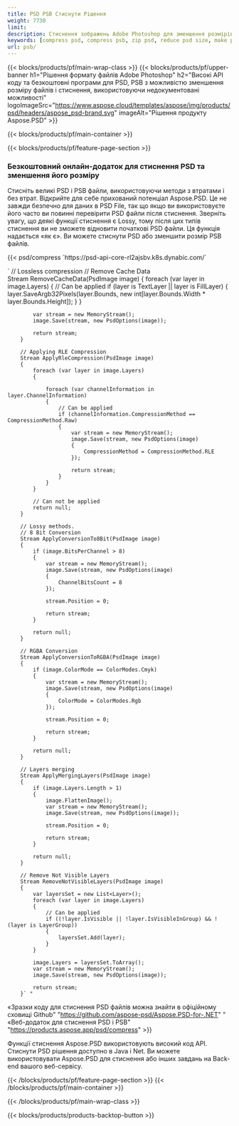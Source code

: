 ```yaml
---
title: PSD PSB Стиснути Рішення
weight: 7730
limit: 
description: Стиснення зображень Adobe Photoshop для зменшення розмірів файлів
keywords: [compress psd, compress psb, zip psd, reduce psd size, make psd smaller, remove unnecessary psd data, remove odd psd layers]
url: psb/
---
```

{{< blocks/products/pf/main-wrap-class >}}
{{< blocks/products/pf/upper-banner h1="Рішення формату файлів Adobe Photoshop" h2="Високі API коду та безкоштовні програми для PSD, PSB з можливістю зменшення розміру файлів і стиснення, використовуючи недокументовані можливості" logoImageSrc="https://www.aspose.cloud/templates/aspose/img/products/psd/headers/aspose_psd-brand.svg" imageAlt="Рішення продукту Aspose.PSD" >}}

{{< blocks/products/pf/main-container >}}

{{< blocks/products/pf/feature-page-section >}}
<h3 class="headingpdleft">Безкоштовний онлайн-додаток для стиснення PSD та зменшення його розміру</h3>
<p>Стисніть великі PSD і PSB файли, використовуючи методи з втратами і без втрат. Відкрийте для себе прихований потенціал Aspose.PSD. Це не завжди безпечно для даних в PSD File, так що якщо ви використовуєте його часто ви повинні перевірити PSD файли після стиснення. Зверніть увагу, що деякі функції стиснення є Lossy, тому після цих типів стиснення ви не зможете відновити початкові PSD файли. Ця функція надається «як є». Ви можете стиснути PSD або зменшити розмір PSB файлів.</p>
{{< psd/compress `https://psd-api-core-rl2ajsbv.k8s.dynabic.com/` 

`      // Lossless compression
        // Remove Cache Data			
        Stream RemoveCacheData(PsdImage image)
        {
            foreach (var layer in image.Layers)
            {
                // Can be applied
                if (layer is TextLayer || layer is FillLayer)
                {
                    layer.SaveArgb32Pixels(layer.Bounds, new int[layer.Bounds.Width * layer.Bounds.Height]);
                }
            }

            var stream = new MemoryStream();
            image.Save(stream, new PsdOptions(image));

            return stream;
        }

        // Applying RLE Compression
        Stream ApplyRleCompression(PsdImage image)
        {
            foreach (var layer in image.Layers)
            {

                foreach (var channelInformation in layer.ChannelInformation)
                {
                    // Can be applied
                    if (channelInformation.CompressionMethod == CompressionMethod.Raw)
                    {
                        var stream = new MemoryStream();
                        image.Save(stream, new PsdOptions(image)
                        {
                            CompressionMethod = CompressionMethod.RLE
                        });

                        return stream;
                    }
                }
            }

            // Can not be applied
            return null;
        }

        // Lossy methods.
        // 8 Bit Conversion
        Stream ApplyConversionTo8Bit(PsdImage image)
        {
            if (image.BitsPerChannel > 8)
            {
                var stream = new MemoryStream();
                image.Save(stream, new PsdOptions(image)
                {
                    ChannelBitsCount = 8
                });

                stream.Position = 0;

                return stream;
            }

            return null;
        }
       
        // RGBA Conversion
        Stream ApplyConversionToRGBA(PsdImage image)
        {
            if (image.ColorMode == ColorModes.Cmyk)
            {
                var stream = new MemoryStream();
                image.Save(stream, new PsdOptions(image)
                {
                    ColorMode = ColorModes.Rgb
                });

                stream.Position = 0;

                return stream;
            }

            return null;
        }

        // Layers merging
        Stream ApplyMergingLayers(PsdImage image)
        {
            if (image.Layers.Length > 1)
            {
                image.FlattenImage();
                var stream = new MemoryStream();
                image.Save(stream, new PsdOptions(image));

                stream.Position = 0;

                return stream;
            }

            return null;
        }

        // Remove Not Visible Layers
        Stream RemoveNotVisibleLayers(PsdImage image)
        {
            var layersSet = new List<Layer>();
            foreach (var layer in image.Layers)
            {
                // Can be applied
                if ((!layer.IsVisible || !layer.IsVisibleInGroup) && !(layer is LayerGroup))
                {
                    layersSet.Add(layer);
                }
            }

            image.Layers = layersSet.ToArray();
            var stream = new MemoryStream();
            image.Save(stream, new PsdOptions(image));

            return stream;
        }` "
«Зразки коду для стиснення PSD файлів можна знайти в офіційному сховищі Github"  "https://github.com/aspose-psd/Aspose.PSD-for-.NET" "
«Веб-додаток для стиснення PSD і PSB" "https://products.aspose.app/psd/compress" >}}
<p>Функції стиснення Aspose.PSD використовують високий код API. Стиснути PSD рішення доступно в Java і Net. Ви можете використовувати Aspose.PSD для стиснення або інших завдань на Back-end вашого веб-сервісу.</p>
{{< /blocks/products/pf/feature-page-section >}}
{{< /blocks/products/pf/main-container >}}


{{< /blocks/products/pf/main-wrap-class >}}

{{< blocks/products/products-backtop-button >}}
